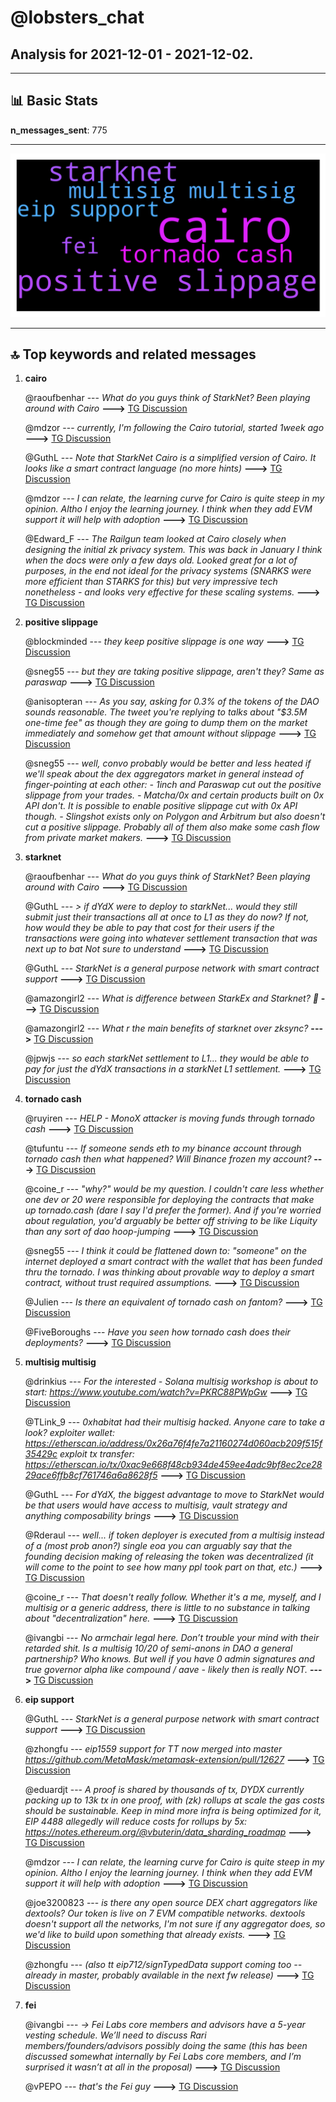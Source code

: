 # **@lobsters_chat**
 ## Analysis for **2021-12-01** - **2021-12-02**.

---

## 📊 **Basic Stats**

**n_messages_sent**: 775

---
![wordcloud](lobsters_chat_1Days_worcloud.png)

---


## 🔝 **Top keywords and related messages**

1. **cairo**

    @raoufbenhar --- *What do you guys think of StarkNet? Been playing around with Cairo* **--->** [TG Discussion](https://t.me/lobsters_chat/304221)

    @mdzor --- *currently, I'm following the Cairo tutorial, started 1week ago* **--->** [TG Discussion](https://t.me/lobsters_chat/304282)

    @GuthL --- *Note that StarkNet Cairo is a simplified version of Cairo. It looks like a smart contract language (no more hints)* **--->** [TG Discussion](https://t.me/lobsters_chat/304277)

    @mdzor --- *I can relate, the learning curve for Cairo is quite steep in my opinion. Altho I enjoy the learning journey. I think when they add EVM support it will help with adoption* **--->** [TG Discussion](https://t.me/lobsters_chat/304244)

    @Edward_F --- *The Railgun team looked at Cairo closely when designing the initial zk privacy system. This was back in January I think when the docs were only a few days old.  Looked great for a lot of purposes, in the end not ideal for the privacy systems (SNARKS were more efficient than STARKS for this) but very impressive tech nonetheless - and looks very effective for these scaling systems.* **--->** [TG Discussion](https://t.me/lobsters_chat/304292)

2. **positive slippage**

    @blockminded --- *they keep positive slippage is one way* **--->** [TG Discussion](https://t.me/lobsters_chat/304409)

    @sneg55 --- *but they are taking positive slippage, aren't they? Same as paraswap* **--->** [TG Discussion](https://t.me/lobsters_chat/304416)

    @anisopteran --- *As you say, asking for 0.3% of the tokens of the DAO sounds reasonable. The tweet you're replying to talks about "$3.5M one-time fee" as though they are going to dump them on the market immediately and somehow get that amount without slippage* **--->** [TG Discussion](https://t.me/lobsters_chat/304182)

    @sneg55 --- *well, convo probably would be better and less heated if we'll speak about the dex aggregators market in general instead of finger-pointing at each other:   - 1inch and Paraswap cut out the positive slippage from your trades.   - Matcha/0x and certain products built on 0x API don't. It is possible to enable positive slippage cut with 0x API though.    - Slingshot exists only on Polygon and Arbitrum but also doesn't cut a positive slippage.   Probably all of them also make some cash flow from private market makers.* **--->** [TG Discussion](https://t.me/lobsters_chat/304426)

3. **starknet**

    @raoufbenhar --- *What do you guys think of StarkNet? Been playing around with Cairo* **--->** [TG Discussion](https://t.me/lobsters_chat/304221)

    @GuthL --- *> if dYdX were to deploy to starkNet... would they still submit just their transactions all at once to L1 as they do now? If not, how would they be able to pay that cost for their users if the transactions were going into whatever settlement transaction that was next up to bat Not sure to understand* **--->** [TG Discussion](https://t.me/lobsters_chat/303651)

    @GuthL --- *StarkNet is a general purpose network with smart contract support* **--->** [TG Discussion](https://t.me/lobsters_chat/303648)

    @amazongirl2 --- *What is difference between StarkEx and Starknet? 🧐* **--->** [TG Discussion](https://t.me/lobsters_chat/303643)

    @amazongirl2 --- *What r the main benefits of starknet over zksync?* **--->** [TG Discussion](https://t.me/lobsters_chat/303635)

    @jpwjs --- *so each starkNet settlement to L1... they would be able to pay for just the dYdX transactions in a starkNet L1 settlement.* **--->** [TG Discussion](https://t.me/lobsters_chat/303661)

4. **tornado cash**

    @ruyiren --- *HELP - MonoX attacker is moving funds through tornado cash* **--->** [TG Discussion](https://t.me/lobsters_chat/304232)

    @tufuntu --- *If someone sends eth to my binance account through tornado cash then what happened? Will Binance frozen my account?* **--->** [TG Discussion](https://t.me/lobsters_chat/304364)

    @coine_r --- *"why?" would be my question. I couldn't care less whether one dev or 20 were responsible for deploying the contracts that make up tornado.cash (dare I say I'd prefer the former).  And if you're worried about regulation, you'd arguably be better off striving to be like Liquity than any sort of dao hoop-jumping* **--->** [TG Discussion](https://t.me/lobsters_chat/304176)

    @sneg55 --- *I think it could be flattened down to: "someone" on the internet deployed a smart contract with the wallet that has been funded thru the tornado. I was thinking about provable way to deploy a smart contract, without trust required assumptions.* **--->** [TG Discussion](https://t.me/lobsters_chat/304169)

    @Julien --- *Is there an equivalent of tornado cash on fantom?* **--->** [TG Discussion](https://t.me/lobsters_chat/304260)

    @FiveBoroughs --- *Have you seen how tornado cash does their deployments?* **--->** [TG Discussion](https://t.me/lobsters_chat/304155)

5. **multisig multisig**

    @drinkius --- *For the interested - Solana multisig workshop is about to start:  https://www.youtube.com/watch?v=PKRC88PWpGw* **--->** [TG Discussion](https://t.me/lobsters_chat/304251)

    @TLink_9 --- *0xhabitat had their multisig hacked. Anyone care to take a look?  exploiter wallet: https://etherscan.io/address/0x26a76f4fe7a21160274d060acb209f515f35429c  exploit tx transfer: https://etherscan.io/tx/0xac9e668f48cb934de459ee4adc9bf8ec2ce2829ace6ffb8cf761746a6a8628f5* **--->** [TG Discussion](https://t.me/lobsters_chat/304369)

    @GuthL --- *For dYdX, the biggest advantage to move to StarkNet would be that users would have access to multisig, vault strategy and anything composability brings* **--->** [TG Discussion](https://t.me/lobsters_chat/303653)

    @Rderaul --- *well... if token deployer is executed from a multisig instead of a (most prob anon?) single eoa you can arguably say that the founding decision making of releasing the token was decentralized (it will come to the point to see how many ppl took part on that, etc.)* **--->** [TG Discussion](https://t.me/lobsters_chat/304265)

    @coine_r --- *That doesn't really follow.  Whether it's a me, myself, and I multisig or a generic address, there is little to no substance in talking about "decentralization" here.* **--->** [TG Discussion](https://t.me/lobsters_chat/304289)

    @ivangbi --- *No armchair legal here. Don’t trouble your mind with their retarded shit. Is a multisig 10/20 of semi-anons in DAO a general partnership? Who knows. But well if you have 0 admin signatures and true governor alpha like compound / aave - likely then is really NOT.* **--->** [TG Discussion](https://t.me/lobsters_chat/304321)

6. **eip support**

    @GuthL --- *StarkNet is a general purpose network with smart contract support* **--->** [TG Discussion](https://t.me/lobsters_chat/303648)

    @zhongfu --- *eip1559 support for TT now merged into master https://github.com/MetaMask/metamask-extension/pull/12627* **--->** [TG Discussion](https://t.me/lobsters_chat/304225)

    @eduardjt --- *A proof is shared by thousands of tx, DYDX currently packing up to 13k tx in one proof, with (zk) rollups at scale the gas costs should be sustainable. Keep in mind more infra is being optimized for it, EIP 4488 allegedly will reduce costs for rollups by 5x: https://notes.ethereum.org/@vbuterin/data_sharding_roadmap* **--->** [TG Discussion](https://t.me/lobsters_chat/304013)

    @mdzor --- *I can relate, the learning curve for Cairo is quite steep in my opinion. Altho I enjoy the learning journey. I think when they add EVM support it will help with adoption* **--->** [TG Discussion](https://t.me/lobsters_chat/304244)

    @joe3200823 --- *is there any open source DEX chart aggregators like dextools? Our token is live on 7 EVM compatible networks. dextools doesn't support all the networks, I'm not sure if any aggregator does, so we'd like to build upon something that already exists.* **--->** [TG Discussion](https://t.me/lobsters_chat/304211)

    @zhongfu --- *(also tt eip712/signTypedData support coming too -- already in master, probably available in the next fw release)* **--->** [TG Discussion](https://t.me/lobsters_chat/304228)

7. **fei**

    @ivangbi --- *-> Fei Labs core members and advisors have a 5-year vesting schedule. We’ll need to discuss Rari members/founders/advisors possibly doing the same (this has been discussed somewhat internally by Fei Labs core members, and I’m surprised it wasn’t at all in the proposal)* **--->** [TG Discussion](https://t.me/lobsters_chat/304357)

    @vPEPO --- *that's the Fei guy* **--->** [TG Discussion](https://t.me/lobsters_chat/304358)

